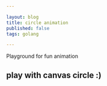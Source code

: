 ```yaml
---

layout: blog
title: circle animation
published: false
tags: golang

---
```


Playground for fun animation

## play with canvas circle :)
<div>
    <canvas id="myCanvas" width="1000" height="800"></canvas>
    <script src="/assets/js/posts/2022-02-18-circle_animation/main.js"></script>
</div>



